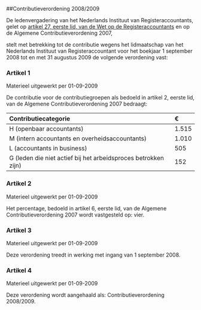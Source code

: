<meta http-equiv='Content-Type' content='text/html; charset=utf-8' />

##Contributieverordening 2008/2009

De ledenvergadering van het Nederlands Instituut van Registeraccountants,  
gelet op [artikel 27, eerste lid, van de Wet op de Registeraccountants](../../../../wet/wet/op/de/registeraccountants/BWBR0002374/README.md) en op de Algemene Contributieverordening 2007,

stelt met betrekking tot de contributie wegens het lidmaatschap van het Nederlands Instituut van Registeraccountant voor het boekjaar 1 september 2008 tot en met 31 augustus 2009 de volgende verordening vast:

### Artikel  1  
Materieel uitgewerkt per 01-09-2009 

De contributie voor de contributiegroepen als bedoeld in artikel 2, eerste lid, van de Algemene Contributieverordening 2007 bedraagt:  

| Contributiecategorie  | €  |
|:---|:---|
| H (openbaar accountants)  | 1.515  |
| M (intern accountants en overheidsaccountants)  | 1.010  |
| L (accountants in business)  | 505  |
| G (leden die niet actief bij het arbeidsproces betrokken zijn)  | 152  |

### Artikel  2  
Materieel uitgewerkt per 01-09-2009 

Het percentage, bedoeld in artikel 6, eerste lid, van de Algemene Contributieverordening 2007 wordt vastgesteld op: vier. 

### Artikel  3  
Materieel uitgewerkt per 01-09-2009 

Deze verordening treedt in werking met ingang van 1 september 2008. 

### Artikel  4  
Materieel uitgewerkt per 01-09-2009 

Deze verordening wordt aangehaald als: Contributieverordening 2008/2009. 
